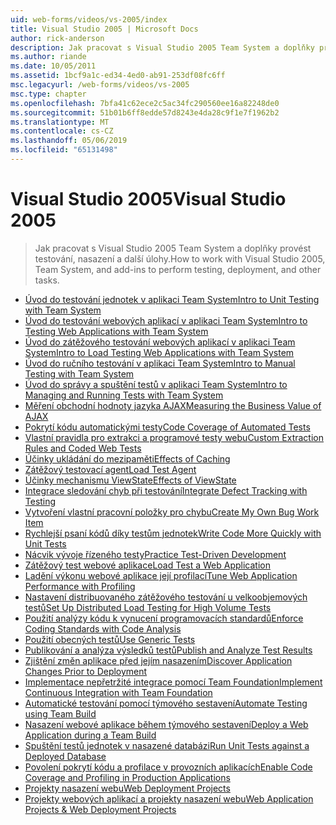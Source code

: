 ```yaml
---
uid: web-forms/videos/vs-2005/index
title: Visual Studio 2005 | Microsoft Docs
author: rick-anderson
description: Jak pracovat s Visual Studio 2005 Team System a doplňky provést testování, nasazení a další úlohy.
ms.author: riande
ms.date: 10/05/2011
ms.assetid: 1bcf9a1c-ed34-4ed0-ab91-253df08fc6ff
msc.legacyurl: /web-forms/videos/vs-2005
msc.type: chapter
ms.openlocfilehash: 7bfa41c62ece2c5ac34fc290560ee16a82248de0
ms.sourcegitcommit: 51b01b6ff8edde57d8243e4da28c9f1e7f1962b2
ms.translationtype: MT
ms.contentlocale: cs-CZ
ms.lasthandoff: 05/06/2019
ms.locfileid: "65131498"
---
```

# <a name="visual-studio-2005"></a><span data-ttu-id="2e348-103">Visual Studio 2005</span><span class="sxs-lookup"><span data-stu-id="2e348-103">Visual Studio 2005</span></span>

> <span data-ttu-id="2e348-104">Jak pracovat s Visual Studio 2005 Team System a doplňky provést testování, nasazení a další úlohy.</span><span class="sxs-lookup"><span data-stu-id="2e348-104">How to work with Visual Studio 2005, Team System, and add-ins to perform testing, deployment, and other tasks.</span></span>

- [<span data-ttu-id="2e348-105">Úvod do testování jednotek v aplikaci Team System</span><span class="sxs-lookup"><span data-stu-id="2e348-105">Intro to Unit Testing with Team System</span></span>](introduction-to-unit-testing-with-team-system.md)
- [<span data-ttu-id="2e348-106">Úvod do testování webových aplikací v aplikaci Team System</span><span class="sxs-lookup"><span data-stu-id="2e348-106">Intro to Testing Web Applications with Team System</span></span>](introduction-to-testing-web-applications-with-team-system.md)
- [<span data-ttu-id="2e348-107">Úvod do zátěžového testování webových aplikací v aplikaci Team System</span><span class="sxs-lookup"><span data-stu-id="2e348-107">Intro to Load Testing Web Applications with Team System</span></span>](introduction-to-load-testing-web-applications-with-team-system.md)
- [<span data-ttu-id="2e348-108">Úvod do ručního testování v aplikaci Team System</span><span class="sxs-lookup"><span data-stu-id="2e348-108">Intro to Manual Testing with Team System</span></span>](introduction-to-manual-testing-with-team-system.md)
- [<span data-ttu-id="2e348-109">Úvod do správy a spuštění testů v aplikaci Team System</span><span class="sxs-lookup"><span data-stu-id="2e348-109">Intro to Managing and Running Tests with Team System</span></span>](introduction-to-managing-and-running-tests-with-team-system.md)
- [<span data-ttu-id="2e348-110">Měření obchodní hodnoty jazyka AJAX</span><span class="sxs-lookup"><span data-stu-id="2e348-110">Measuring the Business Value of AJAX</span></span>](measuring-the-business-value-of-ajax.md)
- [<span data-ttu-id="2e348-111">Pokrytí kódu automatickými testy</span><span class="sxs-lookup"><span data-stu-id="2e348-111">Code Coverage of Automated Tests</span></span>](code-coverage-of-automated-tests.md)
- [<span data-ttu-id="2e348-112">Vlastní pravidla pro extrakci a programové testy webu</span><span class="sxs-lookup"><span data-stu-id="2e348-112">Custom Extraction Rules and Coded Web Tests</span></span>](custom-extraction-rules-and-coded-web-tests.md)
- [<span data-ttu-id="2e348-113">Účinky ukládání do mezipaměti</span><span class="sxs-lookup"><span data-stu-id="2e348-113">Effects of Caching</span></span>](the-effects-of-caching.md)
- [<span data-ttu-id="2e348-114">Zátěžový testovací agent</span><span class="sxs-lookup"><span data-stu-id="2e348-114">Load Test Agent</span></span>](using-the-load-test-agent.md)
- [<span data-ttu-id="2e348-115">Účinky mechanismu ViewState</span><span class="sxs-lookup"><span data-stu-id="2e348-115">Effects of ViewState</span></span>](the-effects-of-viewstate.md)
- [<span data-ttu-id="2e348-116">Integrace sledování chyb při testování</span><span class="sxs-lookup"><span data-stu-id="2e348-116">Integrate Defect Tracking with Testing</span></span>](how-do-i-integrate-defect-tracking-with-testing.md)
- [<span data-ttu-id="2e348-117">Vytvoření vlastní pracovní položky pro chybu</span><span class="sxs-lookup"><span data-stu-id="2e348-117">Create My Own Bug Work Item</span></span>](how-do-i-create-my-own-bug-work-item.md)
- [<span data-ttu-id="2e348-118">Rychlejší psaní kódů díky testům jednotek</span><span class="sxs-lookup"><span data-stu-id="2e348-118">Write Code More Quickly with Unit Tests</span></span>](how-do-i-write-code-more-quickly-with-unit-tests.md)
- [<span data-ttu-id="2e348-119">Nácvik vývoje řízeného testy</span><span class="sxs-lookup"><span data-stu-id="2e348-119">Practice Test-Driven Development</span></span>](how-do-i-practice-test-driven-development.md)
- [<span data-ttu-id="2e348-120">Zátěžový test webové aplikace</span><span class="sxs-lookup"><span data-stu-id="2e348-120">Load Test a Web Application</span></span>](how-do-i-load-test-a-web-application.md)
- [<span data-ttu-id="2e348-121">Ladění výkonu webové aplikace její profilací</span><span class="sxs-lookup"><span data-stu-id="2e348-121">Tune Web Application Performance with Profiling</span></span>](how-do-i-tune-web-application-performance-with-profiling.md)
- [<span data-ttu-id="2e348-122">Nastavení distribuovaného zátěžového testování u velkoobjemových testů</span><span class="sxs-lookup"><span data-stu-id="2e348-122">Set Up Distributed Load Testing for High Volume Tests</span></span>](how-do-i-set-up-distributed-load-testing-for-high-volume-tests.md)
- [<span data-ttu-id="2e348-123">Použití analýzy kódu k vynucení programovacích standardů</span><span class="sxs-lookup"><span data-stu-id="2e348-123">Enforce Coding Standards with Code Analysis</span></span>](how-do-i-enforce-coding-standards-with-code-analysis.md)
- [<span data-ttu-id="2e348-124">Použití obecných testů</span><span class="sxs-lookup"><span data-stu-id="2e348-124">Use Generic Tests</span></span>](how-do-i-use-generic-tests.md)
- [<span data-ttu-id="2e348-125">Publikování a analýza výsledků testů</span><span class="sxs-lookup"><span data-stu-id="2e348-125">Publish and Analyze Test Results</span></span>](how-do-i-publish-and-analyze-test-results.md)
- [<span data-ttu-id="2e348-126">Zjištění změn aplikace před jejím nasazením</span><span class="sxs-lookup"><span data-stu-id="2e348-126">Discover Application Changes Prior to Deployment</span></span>](how-do-i-discover-application-changes-prior-to-deployment.md)
- [<span data-ttu-id="2e348-127">Implementace nepřetržité integrace pomocí Team Foundation</span><span class="sxs-lookup"><span data-stu-id="2e348-127">Implement Continuous Integration with Team Foundation</span></span>](how-do-i-implement-continuous-integration-with-team-foundation.md)
- [<span data-ttu-id="2e348-128">Automatické testování pomocí týmového sestavení</span><span class="sxs-lookup"><span data-stu-id="2e348-128">Automate Testing using Team Build</span></span>](how-do-i-automate-testing-using-team-build.md)
- [<span data-ttu-id="2e348-129">Nasazení webové aplikace během týmového sestavení</span><span class="sxs-lookup"><span data-stu-id="2e348-129">Deploy a Web Application during a Team Build</span></span>](how-do-i-deploy-a-web-application-during-a-team-build.md)
- [<span data-ttu-id="2e348-130">Spuštění testů jednotek v nasazené databázi</span><span class="sxs-lookup"><span data-stu-id="2e348-130">Run Unit Tests against a Deployed Database</span></span>](how-do-i-run-unit-tests-against-a-deployed-database.md)
- [<span data-ttu-id="2e348-131">Povolení pokrytí kódu a profilace v provozních aplikacích</span><span class="sxs-lookup"><span data-stu-id="2e348-131">Enable Code Coverage and Profiling in Production Applications</span></span>](how-do-i-enable-code-coverage-and-profiling-in-production-applications.md)
- [<span data-ttu-id="2e348-132">Projekty nasazení webu</span><span class="sxs-lookup"><span data-stu-id="2e348-132">Web Deployment Projects</span></span>](web-deployment-projects.md)
- [<span data-ttu-id="2e348-133">Projekty webových aplikací a projekty nasazení webu</span><span class="sxs-lookup"><span data-stu-id="2e348-133">Web Application Projects & Web Deployment Projects</span></span>](web-application-projects-web-deployment-projects.md)
